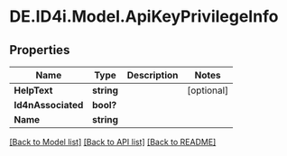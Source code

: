 # DE.ID4i.Model.ApiKeyPrivilegeInfo
## Properties

Name | Type | Description | Notes
------------ | ------------- | ------------- | -------------
**HelpText** | **string** |  | [optional] 
**Id4nAssociated** | **bool?** |  | 
**Name** | **string** |  | 

[[Back to Model list]](../README.md#documentation-for-models) [[Back to API list]](../README.md#documentation-for-api-endpoints) [[Back to README]](../README.md)

